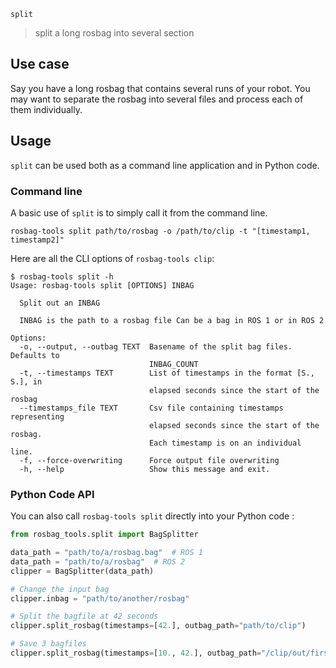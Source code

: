 `split`

> split a long rosbag into several section

## Use case

Say you have a long rosbag that contains several runs of your robot. You may want to separate the rosbag into several files and process each of them individually.

## Usage

`split` can be used both as a command line application and in Python code.

### Command line

A basic use of `split` is to simply call it from the command line.

```console
rosbag-tools split path/to/rosbag -o /path/to/clip -t "[timestamp1, timestamp2]"
```

Here are all the CLI options of `rosbag-tools clip`:

```console
$ rosbag-tools split -h
Usage: rosbag-tools split [OPTIONS] INBAG

  Split out an INBAG

  INBAG is the path to a rosbag file Can be a bag in ROS 1 or in ROS 2

Options:
  -o, --output, --outbag TEXT  Basename of the split bag files. Defaults to
                               INBAG_COUNT
  -t, --timestamps TEXT        List of timestamps in the format [S., S.], in
                               elapsed seconds since the start of the rosbag
  --timestamps_file TEXT       Csv file containing timestamps representing
                               elapsed seconds since the start of the rosbag.
                               Each timestamp is on an individual line.
  -f, --force-overwriting      Force output file overwriting
  -h, --help                   Show this message and exit.
```

### Python Code API

You can also call `rosbag-tools split` directly into your Python code :

```py
from rosbag_tools.split import BagSplitter

data_path = "path/to/a/rosbag.bag"  # ROS 1
data_path = "path/to/a/rosbag"  # ROS 2
clipper = BagSplitter(data_path)

# Change the input bag
clipper.inbag = "path/to/another/rosbag"

# Split the bagfile at 42 seconds
clipper.split_rosbag(timestamps=[42.], outbag_path="path/to/clip")

# Save 3 bagfiles
clipper.split_rosbag(timestamps=[10., 42.], outbag_path="/clip/out/first/25/seconds")
```
